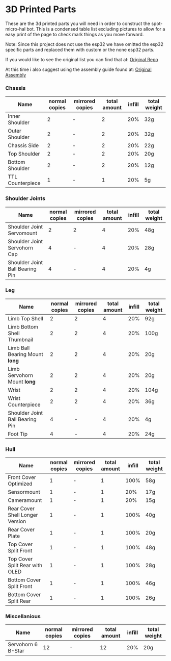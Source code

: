 # 3D Printed Parts
These are the 3d printed parts you will need in order to construct the spot-micro-hal bot.  This is a condensed table list excluding pictures to allow for a easy print of the page to check mark things as you move forward. 

Note: Since this project does not use the esp32 we have omitted the esp32 specific parts and replaced them with custom or the none esp32 parts.

If you would like to see the original list you can find that at:  [Original Repo](https://github.com/michaelkubina/SpotMicroESP32)

At this time i also suggest using the assembly guide found at: [Original Assembly](https://github.com/michaelkubina/SpotMicroESP32/tree/master/assembly)


### Chassis

| Name | normal copies | mirrored copies | total amount | infill | total weight |
|------|---------------|-----------------|--------------|--------|--------------|
| Inner Shoulder					| 2 | - | 2 |  20% |  32g |
| Outer Shoulder					| 2 | - | 2 |  20% |  32g |
| Chassis Side						| 2 | - | 2 |  20% |  22g |
| Top Shoulder						| 2 | - | 2 |  20% |  20g |
| Bottom Shoulder					| 2 | - | 2 |  20% |  12g |
| TTL Counterpiece 			    	| 1 | - | 1 |  20% |   5g |

### Shoulder Joints 

| Name | normal copies | mirrored copies | total amount | infill | total weight |
|------|---------------|-----------------|--------------|--------|--------------|
| Shoulder Joint Servomount	   		| 2 | 2 | 4 |  20% |  48g |
| Shoulder Joint Servohorn Cap		| 4 | - | 4 |  20% |  28g |
| Shoulder Joint Ball Bearing Pin	| 4 | - | 4 |  20% |   4g |

### Leg

| Name | normal copies | mirrored copies | total amount | infill | total weight |
|------|---------------|-----------------|--------------|--------|--------------|
| Limb Top Shell					    | 2 | 2 | 4 |  20% |  92g |
| Limb Bottom Shell Thumbnail		    | 2 | 2 | 4 |  20% | 100g |
| Limb Ball Bearing Mount **long**	    | 2 | 2 | 4 |  20% |  20g |
| Limb Servohorn Mount **long**		    | 2 | 2 | 4 |  20% |  20g |
| Wrist							        | 2 | 2 | 4 |  20% | 104g |
| Wrist Counterpiece					| 2 | 2 | 4 |  20% |  36g |
| Shoulder Joint Ball Bearing Pin	    | 4 | - | 4 |  20% |   4g |
| Foot Tip							    | 4 | - | 4 |  20% |  24g |

### Hull

| Name | normal copies | mirrored copies | total amount | infill | total weight |
|------|---------------|-----------------|--------------|--------|--------------|
| Front Cover Optimized				            | 1 | - | 1 | 100% |  58g |
| Sensormount 				                    | 1 | - | 1 |  20% |  17g |
| Cameramount 			                        | 1 | - | 1 |  20% |  15g |
| Rear Cover Shell Longer Version				| 1 | - | 1 | 100% |  40g |
| Rear Cover Plate						        | 1 | - | 1 | 100% |  20g |
| Top Cover Split Front				            | 1 | - | 1 | 100% |  48g |
| Top Cover Split Rear with OLED	            | 1 | - | 1 | 100% |  28g |
| Bottom Cover Split Front			            | 1 | - | 1 | 100% |  46g |
| Bottom Cover Split Rear			            | 1 | - | 1 | 100% |  26g |

### Miscellanious

| Name | normal copies | mirrored copies | total amount | infill | total weight |
|------|---------------|-----------------|--------------|--------|--------------|
| Servohorn 6 B-Star				| 12 | - | 12 |  20% |  20g |
